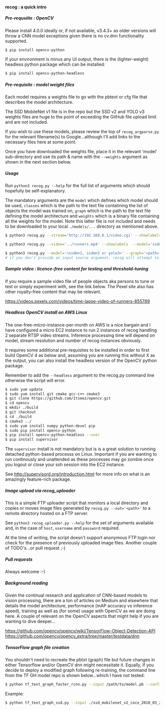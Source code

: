 #### recog : a quick intro

##### Pre-requsiite : OpenCV

Please install 4.0.0 ideally or, if not available, v3.4.3+ as older versions will throw a CNN model exceptions given there is no cv.dnn functionality supported.

```sh
$ pip install opencv-python
```

If your environment is minus any UI output, there is the (lighter-weight) headless python package which can be installed:

```sh
$ pip install opencv-python-headless
```

##### Pre-requisite : model weight files

Each model requires a weights file to go with the pbtext or cfg file that describes the model architecture. 

The SSD MobileNet v1 file is in the repo but the SSD v2 and YOLO v3 weights files are huge to the point of exceeding the GitHub file upload limit and are not included.

If you wish to use these models, please review the top of `recog_argparse.py` for the relevant filename(s) to Google...although I'll add links to the necessary files here at some point.

Once you have downloaded the weights file, place it in the relevant 'model' sub-directory and use its path & name with the `--weights` argument as shown in the next section below.

##### Usage 

Run `python3 recog.py --help` for the full list of arguments which should hopefully be self-explanatory.

The mandatory arguments are the `model` which defines which model should be used, `classes` which is the path to the text file contatining the list of objects the model was trained on, `graph` which is the path to the text file defining the model architecture and `weights` which is a binary file containing all the weights for the model. Note this latter file is not included and needs to be downloaded to your local `./models/...` directory as mentioned above.

```sh
$ python3 recog.py --stream='http://192.168.0.1/video.cgi' --showlabels --headless --model='yolo3' --classes='./models/yolo3/yolo3.classes' --weights='./models/yolo3/yolo3.weights' --graph='./models/yolo3/yolo3.cfg' --out='../out'

$ python3 recog.py --video='../runners.mp4' --showlabels  --model='ssdmn1' --graph='./models/ssdmn1/deploy.prototxt' --weights='./models/ssdmn1/mobilenet_iter_73000.caffemodel' --classes='./models/ssdmn1/ssdmn1.classes' --out='../out'

$ python3 recog.py --model='<ssdmn1, ssdmn2 or yolo3>' --graph='<path>' --weights='<path>' --classes='<path>'    
# if you don't provide an input source argument, recog will attempt to use your local webcam
```

##### Sample video : licence-free content for testing and threshold-tuning

If you require a sample video file of people objects aka persons to tune or test or simply experiment with, see the link below. 
The Pexel site also has other royalty-free content that may be relevant.

https://videos.pexels.com/videos/time-lapse-video-of-runners-855789


##### Headless OpenCV install on AWS Linux

The one-free-micro-instance-per-month on AWS is a nice bargain and I have configured a micro EC2 instance to run 2 instances of recog handling 2 separate RTSP video streams. Inference processing time will depend on model, stream resolution and number of recog instances obviously.

It requires some additional pre-requisites to be installed in order to first build OpenCV 4 as below and, assuming you are running this without X as the output, you can also install the headless version of the OpenCV python package.

Remember to add the `--headless` argument to the recog.py command line otherwise the script will error.

```sh
$ sudo yum update
$ sudo yum install git cmake gcc-c++ cmake3
$ git clone https://github.com/Itseez/opencv.git
$ cd opencv
$ mkdir ./build
$ git checkout
$ cd ./build
$ cmake3 ../
$ sudo yum install numpy python-devel pip
$ sudo pip install opencv-python
$ pip install opencv-python-headless --user
$ pip install supervisor
```
The `supervisor` install is not mandatory but is is a great solution to running detached python-based processs on Linux.
Important if you are wanting to run continously and unattended as these processes may go zombie once you logout or close your ssh session into the EC2 instance.

See http://supervisord.org/introduction.html for more info on what is an amazingly feature-rich package.


##### Image upload via recog_uploader

This is a simple FTP uploader script that monitors a local directory and copies or moves image files generated by `recog.py --out='<path>'` to a remote directory hosted on a FTP server.

See `python3 recog_uploader.py --help` for the set of arguments available and, in the case of `host`, `username` and `password` required.

At the time of writing, the script doesn't support anonymous FTP login nor check for the presence of previously uploaded image files. Another couple of TODO's...or pull request ;-)


##### Pull requests

Always welcome :-)


##### Background reading

Given the continual research and application of CNN-based models to vision processing, there are a ton of articles on Medium and elsewhere that details the model architecture, performance (mAP accuracy vs inference speed), training as well as (for some) usage with OpenCV as we are doing here. A couple of relevant on the OpenCV aspects that might help if you are wanting to dive deeper... 

https://github.com/opencv/opencv/wiki/TensorFlow-Object-Detection-API
https://github.com/opencv/opencv_extra/tree/master/testdata/dnn


##### TensorFlow graph file creation

You shouldn't need to recreate the pbtxt (graph) file but future changes in either Tensorflow and/or OpenCV dnn might necessitate it. Equally, if you decide to deploy a modified graph following re-training, the command line from the TF GH model repo is shown below...which I have not tested:

```sh
$ python tf_text_graph_faster_rcnn.py --input /path/to/model.pb --config /path/to/example.config --output /path/to/graph.pbtxt
```

Example:

```sh
$ python tf_text_graph_ssd.py --input ./ssd_mobilenet_v2_coco_2018_03_29/frozen_inference_graph.pb --config ./ssd_mobilenet_v2_coco.config --output ./ssd_mobilenet_v2_coco_2019_01_28.pbtxt
```
